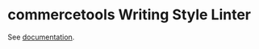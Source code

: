 # commercetools Writing Style Linter

See [documentation](https://commercetools-docs-kit.vercel.app/documentation/configuration/packages#commercetools-writing-style-linter).
